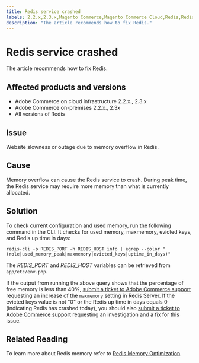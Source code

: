 ```yaml
---
title: Redis service crashed
labels: 2.2.x,2.3.x,Magento Commerce,Magento Commerce Cloud,Redis,Redis crashed,how to,low memory,overflow,Adobe Commerce,cloud infrastructure,on-premises
description: "The article recommends how to fix Redis."
---
```


# Redis service crashed

The article recommends how to fix Redis.

## Affected products and versions

* Adobe Commerce on cloud infrastructure 2.2.x., 2.3.x
* Adobe Commerce on-premises 2.2.x., 2.3x
* All versions of Redis

## Issue

Website slowness or outage due to memory overflow in Redis.

## Cause

Memory overflow can cause the Redis service to crash. During peak time, the Redis service may require more memory than what is currently allocated.

## Solution

To check current configuration and used memory, run the following command in the CLI. It checks for used memory, maxmemory, evicted keys, and Redis up time in days:

```clike
redis-cli -p REDIS_PORT -h REDIS_HOST info | egrep --color "(role|used_memory_peak|maxmemory|evicted_keys|uptime_in_days)"
```

The *REDIS\_PORT* and *REDIS\_HOST* variables can be retrieved from `app/etc/env.php`.

If the output from running the above query shows that the percentage of free memory is less than 40%, [submit a ticket to Adobe Commerce support](https://support.magento.com/hc/en-us/articles/360000913794#submit-ticket) requesting an increase of the `maxmemory` setting in Redis Server. If the evicted keys value is not "0" or the Redis up time in days equals 0 (indicating Redis has crashed today), you should also [submit a ticket to Adobe Commerce support](https://support.magento.com/hc/en-us/articles/360000913794#submit-ticket) requesting an investigation and a fix for this issue.

## Related Reading

To learn more about Redis memory refer to [Redis Memory Optimization](https://redis.io/topics/memory-optimization). 
